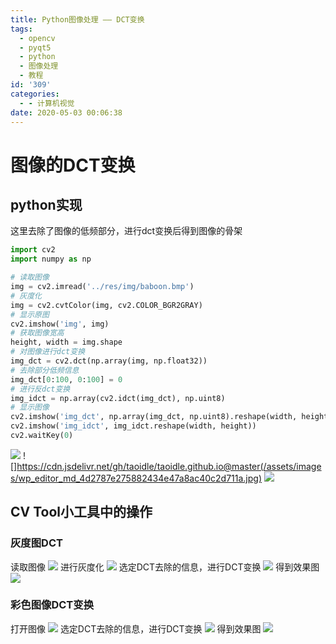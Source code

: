 ```yaml
---
title: Python图像处理 —— DCT变换
tags:
  - opencv
  - pyqt5
  - python
  - 图像处理
  - 教程
id: '309'
categories:
  - - 计算机视觉
date: 2020-05-03 00:06:38
---
```


# 图像的DCT变换

## python实现

这里去除了图像的低频部分，进行dct变换后得到图像的骨架

```python
import cv2
import numpy as np

# 读取图像
img = cv2.imread('../res/img/baboon.bmp')
# 灰度化
img = cv2.cvtColor(img, cv2.COLOR_BGR2GRAY)
# 显示原图
cv2.imshow('img', img)
# 获取图像宽高
height, width = img.shape
# 对图像进行dct变换
img_dct = cv2.dct(np.array(img, np.float32))
# 去除部分低频信息
img_dct[0:100, 0:100] = 0
# 进行反dct变换
img_idct = np.array(cv2.idct(img_dct), np.uint8)
# 显示图像
cv2.imshow('img_dct', np.array(img_dct, np.uint8).reshape(width, height))
cv2.imshow('img_idct', img_idct.reshape(width, height))
cv2.waitKey(0)

```

![](https://cdn.jsdelivr.net/gh/taoidle/taoidle.github.io@master/assets/images/wp_editor_md_f47ba882139a0929c17e72e8d408a598.jpg) ![]https://cdn.jsdelivr.net/gh/taoidle/taoidle.github.io@master(/assets/images/wp_editor_md_4d2787e275882434e47a8ac40c2d711a.jpg) ![](https://cdn.jsdelivr.net/gh/taoidle/taoidle.github.io@master/assets/images/wp_editor_md_927e11e4879955a3bf4fdebb01ff5b73.jpg)

## CV Tool小工具中的操作

### 灰度图DCT

读取图像 ![](https://cdn.jsdelivr.net/gh/taoidle/taoidle.github.io@master/assets/images/wp_editor_md_79f735a75273ec5494159dfe4170b128.jpg) 进行灰度化 ![](https://cdn.jsdelivr.net/gh/taoidle/taoidle.github.io@master/assets/images/wp_editor_md_12d55d2288111f59e2fe8f7937987e5c.jpg) 选定DCT去除的信息，进行DCT变换 ![](https://cdn.jsdelivr.net/gh/taoidle/taoidle.github.io@master/assets/images/wp_editor_md_f26670cf8f60a325901e9e8217616207.jpg) 得到效果图 ![](https://cdn.jsdelivr.net/gh/taoidle/taoidle.github.io@master/assets/images/wp_editor_md_3b7437fbd0e276fcc1b281a85fd0a5da.jpg)

### 彩色图像DCT变换

打开图像 ![](https://cdn.jsdelivr.net/gh/taoidle/taoidle.github.io@master/assets/images/wp_editor_md_cd0232d0bcdb5fa3abe9279e639b63ee.jpg) 选定DCT去除的信息，进行DCT变换 ![](https://cdn.jsdelivr.net/gh/taoidle/taoidle.github.io@master/assets/images/wp_editor_md_392cc8c9f36cf5dadbb8fe641951f85e.jpg) 得到效果图 ![](https://cdn.jsdelivr.net/gh/taoidle/taoidle.github.io@master/assets/images/wp_editor_md_44c76d239bee25c7f0dfcaa3e9352451.jpg)